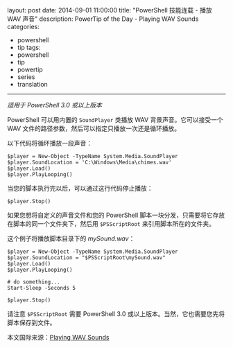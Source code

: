 ﻿layout: post
date: 2014-09-01 11:00:00
title: "PowerShell 技能连载 - 播放 WAV 声音"
description: PowerTip of the Day - Playing WAV Sounds
categories:
- powershell
- tip
tags:
- powershell
- tip
- powertip
- series
- translation
---
_适用于 PowerShell 3.0 或以上版本_

PowerShell 可以用内置的 `SoundPlayer` 类播放 WAV 背景声音。它可以接受一个 WAV 文件的路径参数，然后可以指定只播放一次还是循环播放。

以下代码将循环播放一段声音：

    $player = New-Object -TypeName System.Media.SoundPlayer
    $player.SoundLocation = 'C:\Windows\Media\chimes.wav'
    $player.Load()
    $player.PlayLooping()

当您的脚本执行完以后，可以通过这行代码停止播放：

    $player.Stop()

如果您想将自定义的声音文件和您的 PowerShell 脚本一块分发，只需要将它存放在脚本的同一个文件夹下，然后用 `$PSScriptRoot` 来引用脚本所在的文件夹。

这个例子将播放脚本目录下的 _mySound.wav_：

    $player = New-Object -TypeName System.Media.SoundPlayer
    $player.SoundLocation = "$PSScriptRoot\mySound.wav"
    $player.Load()
    $player.PlayLooping()
    
    # do something...
    Start-Sleep -Seconds 5
    
    $player.Stop() 

请注意 `$PSScriptRoot` 需要 PowerShell 3.0 或以上版本。当然，它也需要您先将脚本保存到文件。

<!--more-->
本文国际来源：[Playing WAV Sounds](http://community.idera.com/powershell/powertips/b/tips/posts/playing-wav-sounds)
